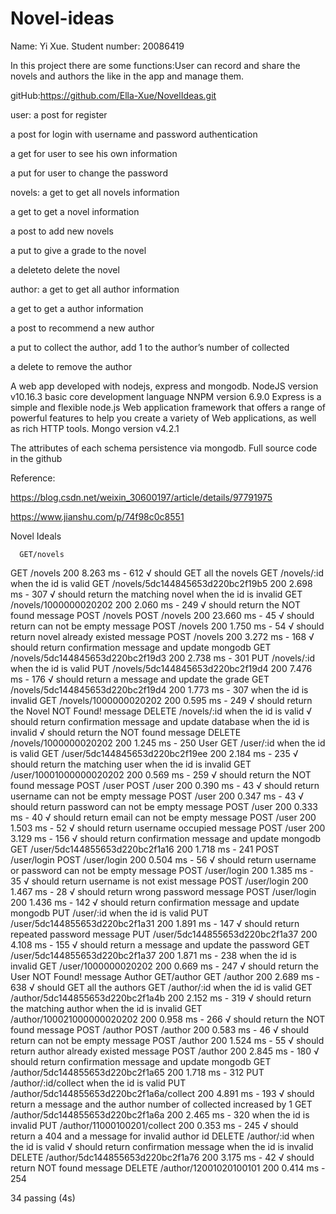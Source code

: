 # Novel-ideas


Name: Yi Xue. Student number: 20086419

In this project there are some functions:User can record and share the novels and authors the like in the app and manage them. 

gitHub:https://github.com/Ella-Xue/NovelIdeas.git

user:
  a post for register
  
  a post for login with username and password authentication
  
  a get for user to see his own information
  
  a put for user to change the password
  
novels:
  a get to get all novels information
  
  a get to get a novel information
  
  a post to add new novels
  
  a put to give a grade to the novel
  
  a deleteto delete the novel
  
author:
  a get to get all author information
  
  a get to get a author information
  
  a post to recommend a new author
  
  a put to collect the author, add 1 to the author’s number of collected
  
  a delete to remove the author
  
A web app developed with nodejs, express and mongodb. 
NodeJS version v10.16.3 basic core development language
NNPM version 6.9.0
Express is a simple and flexible node.js Web application framework that offers a range of powerful features to help you create a variety of Web applications, as well as rich HTTP tools.
Mongo version v4.2.1
  
  The attributes of each schema  persistence via mongodb.
  Full source code in the github
  
  Reference:
  
  https://blog.csdn.net/weixin_30600197/article/details/97791975
  
  https://www.jianshu.com/p/74f98c0c8551

Novel Ideals      

      GET/novels
GET /novels 200 8.263 ms - 612
        √ should GET all the novels
      GET /novels/:id
        when the id is valid
GET /novels/5dc144845653d220bc2f19b5 200 2.698 ms - 307
          √ should return the matching novel
        when the id is invalid
GET /novels/1000000020202 200 2.060 ms - 249
          √ should return the NOT found message
      POST /novels
POST /novels 200 23.660 ms - 45
        √ should return can not be empty message
POST /novels 200 1.750 ms - 54
        √ should return novel already existed message
POST /novels 200 3.272 ms - 168
        √ should return confirmation message and update mongodb
GET /novels/5dc144845653d220bc2f19d3 200 2.738 ms - 301
      PUT /novels/:id
        when the id is valid
PUT /novels/5dc144845653d220bc2f19d4 200 7.476 ms - 176
          √ should return a message and update the grade
GET /novels/5dc144845653d220bc2f19d4 200 1.773 ms - 307
        when the id is invalid
GET /novels/1000000020202 200 0.595 ms - 249
          √ should return the Novel NOT Found! message
      DELETE /novels/:id
        when the id is valid
          √ should return confirmation message and update database
        when the id is invalid
          √ should return the NOT found message
DELETE /novels/1000000020202 200 1.245 ms - 250
    User
      GET /user/:id
        when the id is valid
GET /user/5dc144845653d220bc2f19ee 200 2.184 ms - 235
          √ should return the matching user
        when the id is invalid
GET /user/10001000000020202 200 0.569 ms - 259
          √ should return the NOT found message
      POST /user
POST /user 200 0.390 ms - 43
        √ should return username can not be empty message
POST /user 200 0.347 ms - 43
        √ should return password can not be empty message
POST /user 200 0.333 ms - 40
        √ should return email can not be empty message
POST /user 200 1.503 ms - 52
        √ should return username occupied message
POST /user 200 3.129 ms - 156
        √ should return confirmation message and update mongodb
GET /user/5dc144855653d220bc2f1a16 200 1.718 ms - 241
      POST /user/login
POST /user/login 200 0.504 ms - 56
        √ should return username or password can not be empty message
POST /user/login 200 1.385 ms - 35
        √ should return username is not exist message
POST /user/login 200 1.467 ms - 28
        √ should return wrong password message
POST /user/login 200 1.436 ms - 142
        √ should return confirmation message and update mongodb
      PUT /user/:id
        when the id is valid
PUT /user/5dc144855653d220bc2f1a31 200 1.891 ms - 147
          √ should return repeated password message
PUT /user/5dc144855653d220bc2f1a37 200 4.108 ms - 155
          √ should return a message and update the password
GET /user/5dc144855653d220bc2f1a37 200 1.871 ms - 238
        when the id is invalid
GET /user/1000000020202 200 0.669 ms - 247
          √ should return the User NOT Found! message
    Author
      GET/author
GET /author 200 2.689 ms - 638
        √ should GET all the authors
      GET /author/:id
        when the id is valid
GET /author/5dc144855653d220bc2f1a4b 200 2.152 ms - 319
          √ should return the matching author
        when the id is invalid
GET /author/100021000000020202 200 0.958 ms - 266
          √ should return the NOT found message
      POST /author
POST /author 200 0.583 ms - 46
        √ should return can not be empty message
POST /author 200 1.524 ms - 55
        √ should return author already existed message
POST /author 200 2.845 ms - 180
        √ should return confirmation message and update mongodb
GET /author/5dc144855653d220bc2f1a65 200 1.718 ms - 312
      PUT /author/:id/collect
        when the id is valid
PUT /author/5dc144855653d220bc2f1a6a/collect 200 4.891 ms - 193
          √ should return a message and the author number of collected increased by 1
GET /author/5dc144855653d220bc2f1a6a 200 2.465 ms - 320
        when the id is invalid
PUT /author/11000100201/collect 200 0.353 ms - 245
          √ should return a 404 and a message for invalid author id
      DELETE /author/:id
        when the id is valid
          √ should return confirmation message
        when the id is invalid
DELETE /author/5dc144855653d220bc2f1a76 200 3.175 ms - 42
          √ should return NOT found message
DELETE /author/12001020100101 200 0.414 ms - 254


  34 passing (4s)
